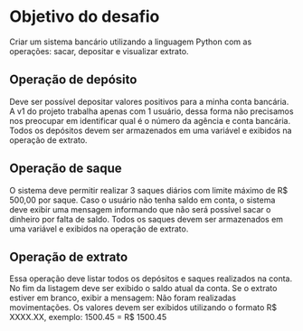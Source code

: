 # Objetivo do desafio

Criar um sistema bancário utilizando a linguagem Python com as operações: sacar, depositar e visualizar extrato.

## Operação de depósito

Deve ser possível depositar valores positivos para a minha conta bancária. A v1 do projeto trabalha apenas com 1 usuário, dessa forma não precisamos nos preocupar em identificar qual é o número da agência e conta bancária. Todos os depósitos devem ser armazenados em uma variável e exibidos na operação de extrato.

## Operação de saque
O sistema deve permitir realizar 3 saques diários com limite máximo de R$ 500,00 por saque. Caso o usuário não tenha saldo em conta, o sistema deve exibir uma mensagem informando que não será possível sacar o dinheiro por falta de saldo. Todos os saques devem ser armazenados em uma variável e exibidos na operação de extrato.

## Operação de extrato
Essa operação deve listar todos os depósitos e saques realizados na conta. No fim da listagem deve ser exibido o saldo atual da conta. Se o extrato estiver em branco, exibir a mensagem: Não foram realizadas movimentações. Os valores devem ser exibidos utilizando o formato R$ XXXX.XX, exemplo: 1500.45 = R$ 1500.45